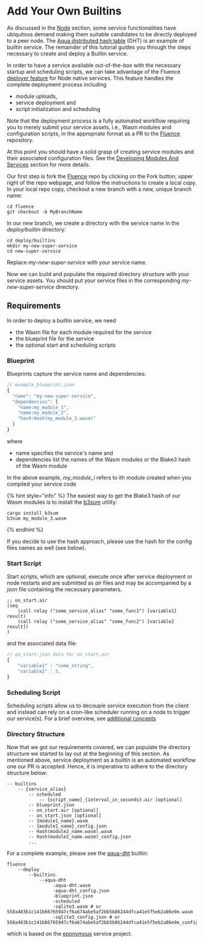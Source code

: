 # Add Your Own Builtins

As discussed in the [Node](../knowledge_knowledge/node/knowledge_node_services.md) section, some service functionalities have ubiquitous demand making them suitable candidates to be directly deployed to a peer node. The [Aqua distributed hash table](https://github.com/fluencelabs/fluence/tree/master/deploy/builtins/aqua-dht) \(DHT\) is an example of builtin service. The remainder of this tutorial guides you through the steps necessary to create and deploy a Builtin service.

In order to have a service available out-of-the-box with the necessary startup and scheduling scripts, we can take advantage of the Fluence [deployer feature](https://github.com/fluencelabs/fluence/tree/master/deploy) for Node native services. This feature handles the complete deployment process including

* module uploads,
* service deployment and
* script initialization and scheduling

Note that the deployment process is a fully automated workflow requiring you to merely submit your service assets, i.e., Wasm modules and configuration scripts, in the appropriate format as a PR to the [Fluence](https://github.com/fluencelabs/fluence) repository.

At this point you should have a solid grasp of creating service modules and their associated configuration files. See the [Developing Modules And Services]() section for more details.

Our first step is fork the [Fluence](https://github.com/fluencelabs/fluence) repo by clicking on the Fork button, upper right of the repo webpage, and follow the instructions to create a local copy. In your local repo copy, checkout a new branch with a new, unique branch name:

```text
cd fluence
git checkout -b MyBranchName
```

In our new branch, we create a directory with the service name in the _deploy/builtin_ directory:

```text
cd deploy/builtins 
mkdir my-new-super-service
cd new-super-service
```

Replace _my_-_new-super-service_ with your service name.

Now we can build and populate the required directory structure with your service assets. You should put your service files in the corresponding _my_-_new-super-service_ directory.

## Requirements

In order to deploy a builtin service, we need

* the Wasm file for each module required for the service
* the blueprint file for the service
* the optional start and scheduling scripts

### Blueprint

Blueprints capture the service name and dependencies:

```javascript
// example_blueprint.json
{
  "name": "my-new-super-service", 
  "dependencies": [
    "name:my_module_1",
    "name:my_module_2",
    "hash:Hash(my_module_3.wasm)"
  ]
}
```

where

* name specifies the service's name and 
* dependencies list the names of the Wasm modules or the Blake3 hash of the Wasm module

In the above example, _my\_module\_i_ refers to ith module created when you compiled your service code

{% hint style="info" %}
The easiest way to get the Blake3 hash of our Wasm modules is to install the [b3sum](https://crates.io/crates/blake3) utility:

```text
cargo install b3sum
b3sum my_module_3.wasm
```
{% endhint %}

If you decide to use the hash approach, please use the hash for the config files names as well \(see below\).

### **Start Script**

Start scripts, which are optional, execute once after service deployment or node restarts and are submitted as _air_ files and may be accompanied by a _json_ file containing the necessary parameters.

```text
;; on_start.air
(seq
    (call relay ("some_service_alias" "some_func1") [variable1] result)
    (call relay ("some_service_alias" "some_func2") [variable2 result])
)
```

and the associated data file:

```javascript
// on_start.json data for on_start.air
{
    "variable1" : "some_string",
    "variable2" : 5,
}
```

### **Scheduling Script**

Scheduling scripts allow us to decouple service execution from the client and instead can rely on a cron-like scheduler running on a node to trigger our service\(s\). For a brief overview, see [additional concepts]()

### Directory Structure

Now that we got our requirements covered, we can populate the directory structure we started to lay out at the beginning of this section. As mentioned above, service deployment as a builtin is an automated workflow one our PR is accepted. Hence, it is imperative to adhere to the directory structure below:

```text
-- builtins
    -- {service_alias}
        -- scheduled
            -- {script_name}_{interval_in_seconds}.air [optional]
        -- blueprint.json
        -- on_start.air [optional]
        -- on_start.json [optional]
        -- {module1_name}.wasm
        -- {module1_name}_config.json
        -- Hash(module2_name.wasm).wasm
        -- Hash(module2_name.wasm)_config.json
        ...
```

For a complete example, please see the [aqua-dht](https://github.com/fluencelabs/fluence/tree/master/deploy/builtins/aqua-dht) builtin:

```text
fluence
    --deploy
        --builtins
            --aqua-dht
                 -aqua-dht.wasm
                 -aqua-dht_config.json
                 -blueprint.json
                 -scheduled
                 -sqlite3.wasm # or 558a483b1c141b66765947cf6a674abe5af2bb5b86244dfca41e5f5eb2a86e9e.wasm 
                 -sqlite3_config.json # or 558a483b1c141b66765947cf6a674abe5af2bb5b86244dfca41e5f5eb2a86e9e_config.json
```

which is based on the [eponymous](https://github.com/fluencelabs/aqua-dht) service project.

